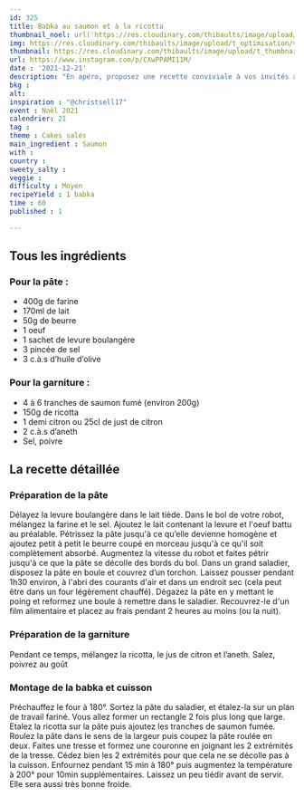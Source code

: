 ```yaml
---
id: 325
title: Babka au saumon et à la ricotta
thumbnail_noel: url('https://res.cloudinary.com/thibaults/image/upload/t_carre/v1640113931/Recipes/202112221_babka_saumon_ricotta.jpg')
img: https://res.cloudinary.com/thibaults/image/upload/t_optimisation/v1640113931/Recipes/202112221_babka_saumon_ricotta.jpg
thumbnail: https://res.cloudinary.com/thibaults/image/upload/t_thumbnail_josie/v1640113931/Recipes/202112221_babka_saumon_ricotta.jpg
url: https://www.instagram.com/p/CXwPPAMI11M/
date : '2021-12-21'
description: "En apéro, proposez une recette conviviale à vos invités avec cette babka salée"
bkg : 
alt: 
inspiration : "@christsell17"
event : Noël 2021
calendrier: 21
tag : 
theme : Cakes salés
main_ingredient : Saumon
with : 
country : 
sweety_salty : 
veggie : 
difficulty : Moyen
recipeYield : 1 babka
time : 60
published : 1

---
```

## Tous les ingrédients
### Pour la pâte :
 - 400g de farine
 - 170ml de lait
 - 50g de beurre
 - 1 oeuf
 - 1 sachet de levure boulangère
 - 3 pincée de sel
 - 3 c.à.s d’huile d’olive

### Pour la garniture :
 - 4 à 6 tranches de saumon fumé (environ 200g)
 - 150g de ricotta
 - 1 demi citron ou 25cl de just de citron
 - 2 c.à.s d’aneth
 - Sel, poivre

## La recette détaillée
### Préparation de la pâte
Délayez la levure boulangère dans le lait tiède. Dans le bol de votre robot, mélangez la farine et le sel. Ajoutez le lait contenant la levure et l'oeuf battu au préalable. Pétrissez la pâte jusqu'à ce qu’elle devienne homogène et ajoutez petit à petit le beurre coupé en morceau jusqu'à ce qu'il soit complètement absorbé. Augmentez la vitesse du robot et faites pétrir jusqu'à ce que la pâte se décolle des bords du bol. Dans un grand saladier, disposez la pâte en boule et couvrez d’un torchon. Laissez pousser pendant 1h30 environ, à l'abri des courants d'air et dans un endroit sec (cela peut être dans un four légèrement chauffé). Dégazez la pâte en y mettant le poing et reformez une boule à remettre dans le saladier. Recouvrez-le d'un film alimentaire et placez au frais pendant 2 heures au moins (ou la nuit).

### Préparation de la garniture
Pendant ce temps, mélangez la ricotta, le jus de citron et l’aneth. Salez, poivrez au goût

### Montage de la babka et cuisson
Préchauffez le four à 180°. Sortez la pâte du saladier, et étalez-la sur un plan de travail fariné. Vous allez former un rectangle 2 fois plus long que large. Etalez la ricotta sur la pâte puis ajoutez les tranches de saumon fumée. Roulez la pâte dans le sens de la largeur puis coupez la pâte roulée en deux. Faites une tresse et formez une couronne en joignant les 2 extrémités de la tresse. Cédez bien les 2 extrémités pour que cela ne se décolle pas à la cuisson. Enfournez pendant 15 min à 180° puis augmentez la température à 200° pour 10min supplémentaires. Laissez un peu tiédir avant de servir. Elle sera aussi très bonne froide.